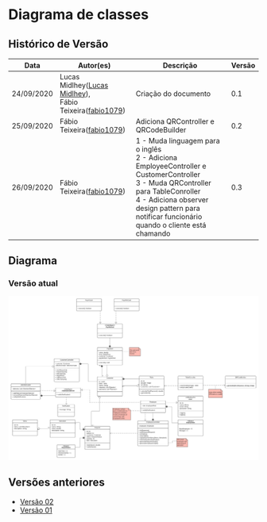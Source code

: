 # Diagrama de classes

## Histórico de Versão

<table>
  <thead>
    <tr>
      <th>Data</th>
      <th>Autor(es)</th>
      <th>Descrição</th>
      <th>Versão</th>  
    </tr>
  </thead>

  <tbody>
    <tr>
      <td>24/09/2020</td>
      <td>
        Lucas Midlhey(<a target="blank" href="https://github.com/lucasmidlhey">Lucas Midlhey</a>),
        <br />
        Fábio Teixeira(<a target="blank" href="https://github.com/fabio1079">fabio1079</a>)
      </td>
      <td>Criação do documento</td>
      <td>0.1</td>
    </tr>
    <tr>
      <td>25/09/2020</td>
      <td>
        Fábio Teixeira(<a target="blank" href="https://github.com/fabio1079">fabio1079</a>)
      </td>
      <td>Adiciona QRController e QRCodeBuilder</td>
      <td>0.2</td>
    </tr>
    <tr>
      <td>26/09/2020</td>
      <td>
        Fábio Teixeira(<a target="blank" href="https://github.com/fabio1079">fabio1079</a>)
      </td>
      <td>
        1 - Muda linguagem para o inglês<br />
        2 - Adiciona EmployeeController e CustomerController<br />
        3 - Muda QRController para TableConroller<br />
        4 - Adiciona observer design pattern para notificar funcionário quando o cliente está chamando
      </td>
      <td>0.3</td>
    </tr>
  </tbody>
</table>

## Diagrama

### Versão atual

[![Diagrama de classes](../../images/UML/DiaClasses/diagram_classesv03.jpg)](https://ibb.co/JkrCHvc)

## Versões anteriores

- [Versão 02](https://ibb.co/gP8WzxT)
- [Versão 01](https://ibb.co/5jqPWw9)
